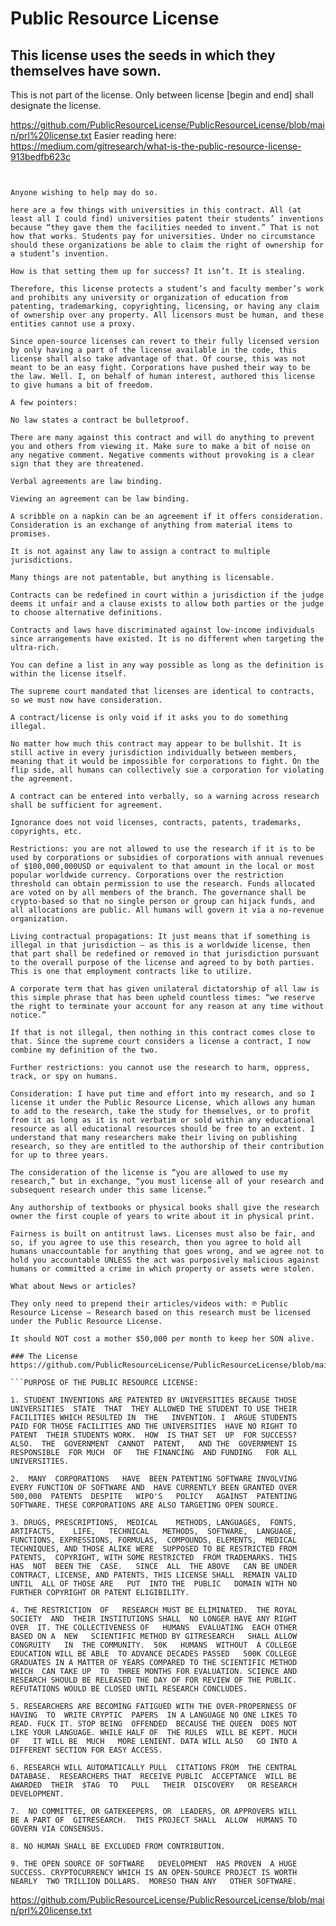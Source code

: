 # Public Resource License
## This license uses the seeds in which they themselves have sown.
This is not part of the license. Only between license \[begin and end\] shall designate the license. 

https://github.com/PublicResourceLicense/PublicResourceLicense/blob/main/prl%20license.txt
Easier reading here: https://medium.com/gitresearch/what-is-the-public-resource-license-913bedfb623c

```GitResearch will temporarily include GitHub and GitLab until 7/19/23.


Anyone wishing to help may do so.

here are a few things with universities in this contract. All (at least all I could find) universities patent their students’ inventions because “they gave them the facilities needed to invent.” That is not how that works. Students pay for universities. Under no circumstance should these organizations be able to claim the right of ownership for a student’s invention.

How is that setting them up for success? It isn’t. It is stealing.

Therefore, this license protects a student’s and faculty member’s work and prohibits any university or organization of education from patenting, trademarking, copyrighting, licensing, or having any claim of ownership over any property. All licensors must be human, and these entities cannot use a proxy.

Since open-source licenses can revert to their fully licensed version by only having a part of the license available in the code, this license shall also take advantage of that. Of course, this was not meant to be an easy fight. Corporations have pushed their way to be the law. Well. I, on behalf of human interest, authored this license to give humans a bit of freedom.

A few pointers:

No law states a contract be bulletproof.

There are many against this contract and will do anything to prevent you and others from viewing it. Make sure to make a bit of noise on any negative comment. Negative comments without provoking is a clear sign that they are threatened.

Verbal agreements are law binding.

Viewing an agreement can be law binding.

A scribble on a napkin can be an agreement if it offers consideration. Consideration is an exchange of anything from material items to promises.

It is not against any law to assign a contract to multiple jurisdictions.

Many things are not patentable, but anything is licensable.

Contracts can be redefined in court within a jurisdiction if the judge deems it unfair and a clause exists to allow both parties or the judge to choose alternative definitions.

Contracts and laws have discriminated against low-income individuals since arrangements have existed. It is no different when targeting the ultra-rich.

You can define a list in any way possible as long as the definition is within the license itself.

The supreme court mandated that licenses are identical to contracts, so we must now have consideration.

A contract/license is only void if it asks you to do something illegal.

No matter how much this contract may appear to be bullshit. It is still active in every jurisdiction individually between members, meaning that it would be impossible for corporations to fight. On the flip side, all humans can collectively sue a corporation for violating the agreement.

A contract can be entered into verbally, so a warning across research shall be sufficient for agreement.

Ignorance does not void licenses, contracts, patents, trademarks, copyrights, etc.

Restrictions: you are not allowed to use the research if it is to be used by corporations or subsidies of corporations with annual revenues of $100,000,000USD or equivalent to that amount in the local or most popular worldwide currency. Corporations over the restriction threshold can obtain permission to use the research. Funds allocated are voted on by all members of the branch. The governance shall be crypto-based so that no single person or group can hijack funds, and all allocations are public. All humans will govern it via a no-revenue organization.

Living contractual propagations: It just means that if something is illegal in that jurisdiction — as this is a worldwide license, then that part shall be redefined or removed in that jurisdiction pursuant to the overall purpose of the license and agreed to by both parties. This is one that employment contracts like to utilize.

A corporate term that has given unilateral dictatorship of all law is this simple phrase that has been upheld countless times: “we reserve the right to terminate your account for any reason at any time without notice.”

If that is not illegal, then nothing in this contract comes close to that. Since the supreme court considers a license a contract, I now combine my definition of the two.

Further restrictions: you cannot use the research to harm, oppress, track, or spy on humans.

Consideration: I have put time and effort into my research, and so I license it under the Public Resource License, which allows any human to add to the research, take the study for themselves, or to profit from it as long as it is not verbatim or sold within any educational resource as all educational resources should be free to an extent. I understand that many researchers make their living on publishing research, so they are entitled to the authorship of their contribution for up to three years.

The consideration of the license is “you are allowed to use my research,” but in exchange, “you must license all of your research and subsequent research under this same license.”

Any authorship of textbooks or physical books shall give the research owner the first couple of years to write about it in physical print.

Fairness is built on antitrust laws. Licenses must also be fair, and so, if you agree to use this research, then you agree to hold all humans unaccountable for anything that goes wrong, and we agree not to hold you accountable UNLESS the act was purposively malicious against humans or committed a crime in which property or assets were stolen.

What about News or articles?

They only need to prepend their articles/videos with: ℗ Public Resource License — Research based on this research must be licensed under the Public Resource License.

It should NOT cost a mother $50,000 per month to keep her SON alive. 

### The License
https://github.com/PublicResourceLicense/PublicResourceLicense/blob/main/prl%20license.txt

```PURPOSE OF THE PUBLIC RESOURCE LICENSE:

1. STUDENT INVENTIONS ARE PATENTED BY UNIVERSITIES BECAUSE THOSE
UNIVERSITIES  STATE  THAT  THEY ALLOWED THE STUDENT TO USE THEIR
FACILITIES WHICH RESULTED IN  THE   INVENTION. I  ARGUE STUDENTS
PAID FOR THOSE FACILITIES AND THE UNIVERSITIES  HAVE NO RIGHT TO
PATENT  THEIR STUDENTS WORK.  HOW  IS THAT SET  UP  FOR SUCCESS?
ALSO.  THE  GOVERNMENT  CANNOT  PATENT,   AND THE  GOVERNMENT IS
RESPONSIBLE  FOR MUCH  OF   THE FINANCING  AND FUNDING   FOR ALL
UNIVERSITIES.

2.  MANY  CORPORATIONS   HAVE  BEEN PATENTING SOFTWARE INVOLVING
EVERY FUNCTION OF SOFTWARE AND  HAVE CURRENTLY BEEN GRANTED OVER
500,000  PATENTS  DESPITE   WIPO'S   POLICY   AGAINST  PATENTING
SOFTWARE. THESE CORPORATIONS ARE ALSO TARGETING OPEN SOURCE.

3. DRUGS, PRESCRIPTIONS,  MEDICAL    METHODS, LANGUAGES,  FONTS,
ARTIFACTS,    LIFE,   TECHNICAL   METHODS,  SOFTWARE,  LANGUAGE,
FUNCTIONS, EXPRESSIONS, FORMULAS,  COMPOUNDS, ELEMENTS,  MEDICAL
TECHNIQUES, AND THOSE ALIKE WERE  SUPPOSED TO BE RESTRICTED FROM
PATENTS,  COPYRIGHT, WITH SOME RESTRICTED  FROM TRADEMARKS. THIS
HAS  NOT  BEEN THE  CASE.   SINCE  ALL  THE ABOVE   CAN BE UNDER
CONTRACT, LICENSE, AND PATENTS, THIS LICENSE SHALL  REMAIN VALID
UNTIL  ALL OF THOSE ARE   PUT  INTO THE  PUBLIC   DOMAIN WITH NO
FURTHER COPYRIGHT OR PATENT ELIGIBILITY.

4. THE RESTRICTION  OF   RESEARCH MUST BE ELIMINATED.  THE ROYAL
SOCIETY  AND  THEIR INSTITUTIONS SHALL  NO LONGER HAVE ANY RIGHT
OVER  IT. THE COLLECTIVENESS OF   HUMANS  EVALUATING  EACH OTHER
BASED ON A  NEW   SCIENTIFIC METHOD BY GITRESEARCH   SHALL ALLOW
CONGRUITY   IN  THE COMMUNITY.  50K   HUMANS  WITHOUT  A COLLEGE
EDUCATION WILL BE ABLE  TO ADVANCE DECADES PASSED   500K COLLEGE
GRADUATES IN A MATTER OF YEARS COMPARED TO THE SCIENTIFIC METHOD
WHICH  CAN TAKE UP  TO  THREE MONTHS FOR EVALUATION. SCIENCE AND
RESEARCH SHOULD BE RELEASED THE DAY OF FOR REVIEW OF THE PUBLIC.
REFUTATIONS WOULD BE CLOSED UNTIL RESEARCH CONCLUDES.

5. RESEARCHERS ARE BECOMING FATIGUED WITH THE OVER-PROPERNESS OF
HAVING  TO  WRITE CRYPTIC  PAPERS  IN A LANGUAGE NO ONE LIKES TO
READ. FUCK IT. STOP BEING  OFFENDED  BECAUSE THE QUEEN  DOES NOT
LIKE YOUR LANGUAGE. WHILE HALF OF  THE RULES  WILL BE KEPT. MUCH
OF   IT WILL BE  MUCH   MORE LENIENT. DATA WILL ALSO   GO INTO A
DIFFERENT SECTION FOR EASY ACCESS.

6. RESEARCH WILL AUTOMATICALLY PULL  CITATIONS FROM  THE CENTRAL
DATABASE.  RESEARCHERS THAT  RECEIVE PUBLIC  ACCEPTANCE  WILL BE
AWARDED  THEIR  $TAG  TO   PULL   THEIR  DISCOVERY   OR RESEARCH
DEVELOPMENT.

7.  NO COMMITTEE, OR GATEKEEPERS, OR  LEADERS, OR APPROVERS WILL
BE A PART OF  GITRESEARCH.  THIS PROJECT SHALL  ALLOW  HUMANS TO
GOVERN VIA CONSENSUS.

8. NO HUMAN SHALL BE EXCLUDED FROM CONTRIBUTION.

9. THE OPEN SOURCE OF SOFTWARE   DEVELOPMENT  HAS PROVEN  A HUGE
SUCCESS. CRYPTOCURRENCY WHICH IS AN OPEN-SOURCE PROJECT IS WORTH
NEARLY  TWO TRILLION DOLLARS.  MORESO THAN ANY   OTHER SOFTWARE.
```
https://github.com/PublicResourceLicense/PublicResourceLicense/blob/main/prl%20license.txt
